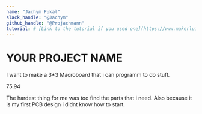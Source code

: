 ```yaml
---
name: "Jachym Fukal"
slack_handle: "@Jachym"
github_handle: "@Projachmann"
tutorial: # [Link to the tutorial if you used one](https://www.makerluis.com/making-a-macro-pad-from-scratch/)
---
```


# YOUR PROJECT NAME

<!-- Describe your board in 2-3 sentences. What are you making? What will it do? -->
I want to make a 3*3 Macroboard that i can programm to do stuff.
<!-- How much is it going to cost? -->
75.94
<!-- Tell us a little bit about your design process. What were some challenges? What helped? ***Totally optional*** -->
The hardest thing for me was too find the parts that i need. Also because it is my first PCB design i didnt know how to start. 
